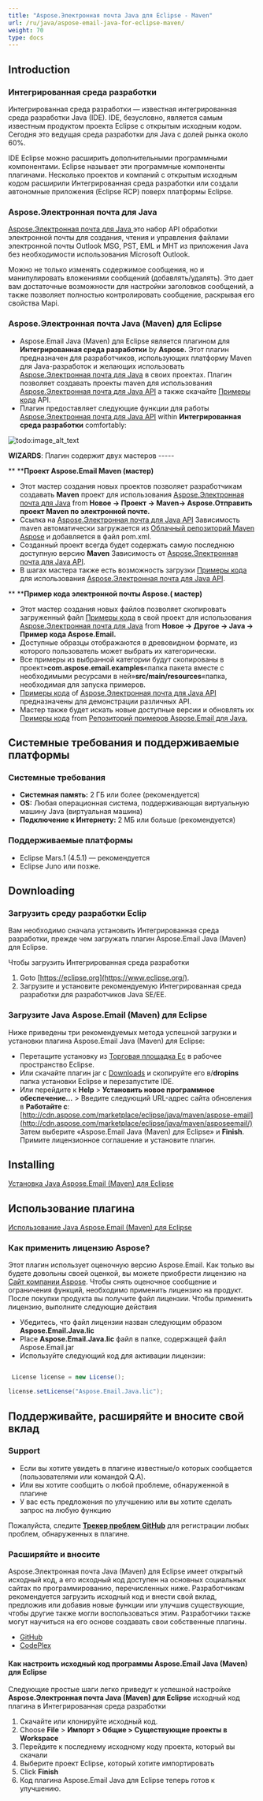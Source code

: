 ```yaml
---
title: "Aspose.Электронная почта Java для Eclipse - Maven"
url: /ru/java/aspose-email-java-for-eclipse-maven/
weight: 70
type: docs
---
```


## **Introduction**
### **Интегрированная среда разработки**
Интегрированная среда разработки — известная интегрированная среда разработки Java (IDE). IDE, безусловно, является самым известным продуктом проекта Eclipse с открытым исходным кодом. Сегодня это ведущая среда разработки для Java с долей рынка около 60%.

IDE Eclipse можно расширить дополнительными программными компонентами. Eclipse называет эти программные компоненты плагинами. Несколько проектов и компаний с открытым исходным кодом расширили Интегрированная среда разработки или создали автономные приложения (Eclipse RCP) поверх платформы Eclipse.
### **Aspose.Электронная почта для Java**
[Aspose.Электронная почта для Java ](http://www.aspose.com/java/email-component.aspx)это набор API обработки электронной почты для создания, чтения и управления файлами электронной почты Outlook MSG, PST, EML и MHT из приложения Java без необходимости использования Microsoft Outlook.

Можно не только изменять содержимое сообщения, но и манипулировать вложениями сообщений (добавлять/удалять). Это дает вам достаточные возможности для настройки заголовков сообщений, а также позволяет полностью контролировать сообщение, раскрывая его свойства Mapi.
### **Aspose.Электронная почта Java (Maven) для Eclipse**
- Aspose.Email Java (Maven) для Eclipse является плагином для **Интегрированная среда разработки** by **Aspose.** Этот плагин предназначен для разработчиков, использующих платформу Maven для Java-разработок и желающих использовать [Aspose.Электронная почта для Java](http://www.aspose.com/java/email-component.aspx) в своих проектах. Плагин позволяет создавать проекты maven для использования [Aspose.Электронная почта для Java API](http://www.aspose.com/java/email-component.aspx) а также скачайте [Примеры кода](https://github.com/aspose-email/Aspose.Email-for-Java/tree/master/Examples) API.
- Плагин предоставляет следующие функции для работы [Aspose.Электронная почта для Java API](http://www.aspose.com/java/email-component.aspx) within **Интегрированная среда разработки** comfortably:

![todo:image_alt_text](https://i.imgur.com/KWKGljg.png)


**WIZARDS**:
Плагин содержит двух мастеров -----

** ****Проект Aspose.Email Maven (мастер)**

- Этот мастер создания новых проектов позволяет разработчикам создавать **Maven** проект для использования [Aspose.Электронная почта для Java](http://www.aspose.com/java/email-component.aspx) from **Новое -> Проект -> Maven-> Aspose.Отправить проект Maven по электронной почте.**
- Ссылка на [Aspose.Электронная почта для Java API](http://www.aspose.com/java/email-component.aspx) Зависимость maven автоматически загружается из [Облачный репозиторий Maven Aspose](https://repository.aspose.com/webapp/#/artifacts/browse/tree/General/repo) и добавляется в файл pom.xml.
- Созданный проект всегда будет содержать самую последнюю доступную версию **Maven** Зависимость от [Aspose.Электронная почта для Java API](http://www.aspose.com/java/email-component.aspx).
- В шагах мастера также есть возможность загрузки [Примеры кода](https://github.com/aspose-email/Aspose.Email-for-Java/tree/master/Examples) для использования [Aspose.Электронная почта для Java API](http://www.aspose.com/java/email-component.aspx).

** ****Пример кода электронной почты Aspose.( мастер)**

- Этот мастер создания новых файлов позволяет скопировать загруженный файл [Примеры кода](https://github.com/aspose-email/Aspose.Email-for-Java/tree/master/Examples) в свой проект для использования [Aspose.Электронная почта для Java](http://www.aspose.com/java/email-component.aspx) from **Новое -> Другое -> Java -> Пример кода Aspose.Email.**
- Доступные образцы отображаются в древовидном формате, из которого пользователь может выбрать их категорически.
- Все примеры из выбранной категории будут скопированы в проект»**com.aspose.email.examples**«папка пакета вместе с необходимыми ресурсами в ней»**src/main/resources**«папка, необходимая для запуска примеров.
- [Примеры кода](https://github.com/aspose-email/Aspose.Email-for-Java/tree/master/Examples) of [Aspose.Электронная почта для Java API](http://www.aspose.com/java/email-component.aspx) предназначены для демонстрации различных API.
- Мастер также будет искать новые доступные версии и обновлять их [Примеры кода](https://github.com/aspose-email/Aspose.Email-for-Java/tree/master/Examples) from [Репозиторий примеров Aspose.Email для Java.](https://github.com/aspose-email/Aspose.Email-for-Java/tree/master/Examples)
## **Системные требования и поддерживаемые платформы**
### **Системные требования**
- **Системная память:** 2 ГБ или более (рекомендуется)
- **OS:** Любая операционная система, поддерживающая виртуальную машину Java (виртуальная машина)
- **Подключение к Интернету:** 2 МБ или больше (рекомендуется)
### **Поддерживаемые платформы**
- Eclipse Mars.1 (4.5.1) — рекомендуется
- Eclipse Juno или позже.
## **Downloading**
### **Загрузить среду разработки Eclip**
Вам необходимо сначала установить Интегрированная среда разработки, прежде чем загружать плагин Aspose.Email Java (Maven) для Eclipse.

Чтобы загрузить Интегрированная среда разработки

1. Goto [https://eclipse.org](https://www.eclipse.org/).
1. Загрузите и установите рекомендуемую Интегрированная среда разработки для разработчиков Java SE/EE.
### **Загрузите Java Aspose.Email (Maven) для Eclipse**
Ниже приведены три рекомендуемых метода успешной загрузки и установки плагина Aspose.Email Java (Maven) для Eclipse:

- Перетащите установку из [Торговая площадка Ec](https://marketplace.eclipse.org/content/asposeemail-java-maven-eclipse) в рабочее пространство Eclipse.
- Или скачайте плагин jar с [Downloads](https://archive.codeplex.com/?p=asposeemailjavaeclipse) и скопируйте его в/**dropins** папка установки Eclipse и перезапустите IDE.
- Или перейдите к **Help** > **Установить новое программное обеспечение...** > Введите следующий URL-адрес сайта обновления в **Работайте с**:
  [http://cdn.aspose.com/marketplace/eclipse/java/maven/aspose-email](http://cdn.aspose.com/marketplace/eclipse/java/maven/asposeemail/)
  Затем выберите «Aspose.Email Java (Maven) для Eclipse» и **Finish**. Примите лицензионное соглашение и установите плагин.
## **Installing**
[Установка Java Aspose.Email (Maven) для Eclipse](/email/java/installing-and-using-aspose-email-java-for-eclipse-maven/#installing)
## **Использование плагина**
[Использование Java Aspose.Email (Maven) для Eclipse](/email/java/installing-and-using-aspose-email-java-for-eclipse-maven/#using)
### **Как применить лицензию Aspose?**
Этот плагин использует оценочную версию Aspose.Email. Как только вы будете довольны своей оценкой, вы можете приобрести лицензию на [Сайт компании Aspose](https://id.containerize.com/login?signin=94ff6283d771e76855c0be7cb06a1ff5).
Чтобы снять оценочное сообщение и ограничения функций, необходимо применить лицензию на продукт. После покупки продукта вы получите файл лицензии. Чтобы применить лицензию, выполните следующие действия

- Убедитесь, что файл лицензии назван следующим образом **Aspose.Email.Java.lic**
- Place **Aspose.Email.Java.lic** файл в папке, содержащей файл Aspose.Email.jar
- Используйте следующий код для активации лицензии:

``` java

 License license = new License();

license.setLicense("Aspose.Email.Java.lic");

```
## **Поддерживайте, расширяйте и вносите свой вклад**
### **Support**
- Если вы хотите увидеть в плагине известные/о которых сообщается (пользователями или командой Q.A).
- Или вы хотите сообщить о любой проблеме, обнаруженной в плагине
- У вас есть предложения по улучшению или вы хотите сделать запрос на любую функцию

Пожалуйста, следите [**Трекер проблем GitHub**](https://github.com/aspose-email/Aspose.Email-for-Java/issues) для регистрации любых проблем, обнаруженных в плагине.
### **Расширяйте и вносите**
Aspose.Электронная почта Java (Maven) для Eclipse имеет открытый исходный код, а его исходный код доступен на основных социальных сайтах по программированию, перечисленных ниже. Разработчикам рекомендуется загрузить исходный код и внести свой вклад, предложив или добавив новые функции или улучшив существующие, чтобы другие также могли воспользоваться этим. Разработчики также могут научиться на его основе создавать свои собственные плагины.

- [GitHub](https://github.com/aspose-email/Aspose.Email-for-Java/tree/master/Plugins/Aspose.Email%20Java%20\(Maven\)%20for%20Eclipse)
- [CodePlex](https://archive.codeplex.com/?p=asposeemailjavaeclipse)
#### **Как настроить исходный код программы Aspose.Email Java (Maven) для Eclipse**
Следующие простые шаги легко приведут к успешной настройке **Aspose.Электронная почта Java (Maven) для Eclipse** исходный код плагина в Интегрированная среда разработки

1. Скачайте или клонируйте исходный код.
1. Choose **File** > **Импорт > Общие > Существующие проекты в Workspace**
1. Перейдите к последнему исходному коду проекта, который вы скачали
1. Выберите проект Eclipse, который хотите импортировать
1. Click **Finish**
1. Код плагина Aspose.Email Java для Eclipse теперь готов к улучшению.
